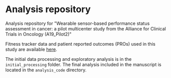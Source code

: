 # Analysis repository
Analysis repository for "Wearable sensor-based performance status assessment in cancer: a pilot multicenter study from the Alliance for Clinical Trials in Oncology (A19_Pilot2)" 

Fitness tracker data and patient reported outcomes (PROs) used in this study are available [here](https://mskcc.box.com/v/plos-dh-files "Manuscript data files").

The initial data processing and exploratory analysis is in the `initial_processing` folder. The final analysis included in the manuscript is located in the `analysis_code` directory.
